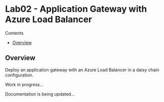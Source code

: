 # Lab02 - Application Gateway with Azure Load Balancer <!-- omit from toc -->

Contents

- [Overview](#overview)


## Overview

Deploy an application gateway with an Azure Load Balancer in a daisy chain configuration.

Work in progress...

Documentation is being updated...
